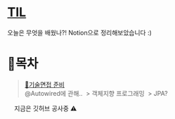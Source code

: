 # [TIL](https://www.notion.so/TIL-d43cb4d838b44c15b1b49ac402ffddbb) 
오늘은 무엇을 배웠나?! Notion으로 정리해보았습니다 :)
&nbsp;
&nbsp;

# 🍇목차

> [📓기술면접 준비](https://www.notion.so/594bb3ed76c643ffbcfeb6783a4f380f?v=1f7dce6292b24da093fb29864f024f60)  
> @Autowired에 관해..
&nbsp;> 객체지향 프로그래밍
&nbsp;> JPA?


&nbsp;
&nbsp;
지금은 깃허브 공사중 ⚠️
